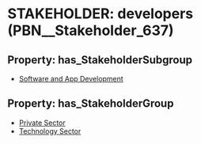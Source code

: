 # STAKEHOLDER: __developers__ (PBN__Stakeholder_637)

## Property: has_StakeholderSubgroup

* [Software and App Development](PBN__StakeholderSubgroup_70)

## Property: has_StakeholderGroup

* [Private Sector](PBN__StakeholderGroup_5)
* [Technology Sector](PBN__StakeholderGroup_12)

